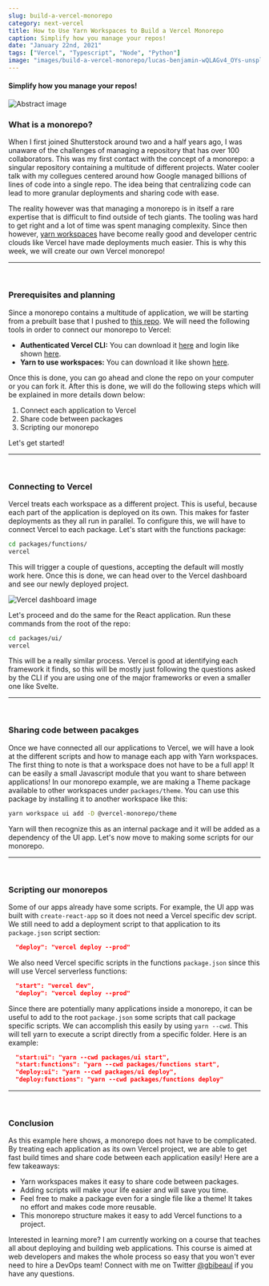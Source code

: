 ```yaml
---
slug: build-a-vercel-monorepo
category: next-vercel
title: How to Use Yarn Workspaces to Build a Vercel Monorepo
caption: Simplify how you manage your repos!
date: "January 22nd, 2021"
tags: ["Vercel", "Typescript", "Node", "Python"]
image: "images/build-a-vercel-monorepo/lucas-benjamin-wQLAGv4_OYs-unsplash.jpg"
---
```


#### **Simplify how you manage your repos!**

![Abstract image](images/build-a-vercel-monorepo/lucas-benjamin-wQLAGv4_OYs-unsplash.jpg)

### **What is a monorepo?**

When I first joined Shutterstock around two and a half years ago, I was unaware of the challenges of managing a repository that has over 100 collaborators. This was my first contact with the concept of a monorepo: a singular repository containing a multitude of different projects. Water cooler talk with my collegues centered around how Google managed billions of lines of code into a single repo. The idea being that centralizing code can lead to more granular deployments and sharing code with ease.

The reality however was that managing a monorepo is in itself a rare expertise that is difficult to find outside of tech giants. The tooling was hard to get right and a lot of time was spent managing complexity. Since then however, [yarn workspaces](https://classic.yarnpkg.com/en/docs/workspaces/) have become really good and developer centric clouds like Vercel have made deployments much easier. This is why this week, we will create our own Vercel monorepo!



<hr />
<br />

### **Prerequisites and planning**



Since a monorepo contains a multitude of application, we will be starting from a prebuilt base that I pushed to [this repo](https://github.com/gbibeaul/vercel-monorepo). We will need the following tools in order to connect our monorepo to Vercel:

- **Authenticated Vercel CLI:** You can download it [here](https://vercel.com/download) and login like shown [here](https://vercel.com/docs/cli#commands/login).
- **Yarn to use workspaces:** You can download it like shown [here](https://yarnpkg.com/getting-started/install).

Once this is done, you can go ahead and clone the repo on your computer or you can fork it. After this is done, we will do the following steps which will be explained in more details down below:

1. Connect each application to Vercel
1. Share code between packages
1. Scripting our monorepo

Let's get started!  


<hr />
<br />


### **Connecting to Vercel**

Vercel treats each workspace as a different project. This is useful, because each part of the application is deployed on its own. This makes for faster deployments as they all run in parallel. To configure this, we will have to connect Vercel to each package. Let's start with the functions package:

```bash
cd packages/functions/
vercel
```
This will trigger a couple of questions, accepting the default will mostly work here. Once this is done, we can head over to the Vercel dashboard and see our newly deployed project.

![Vercel dashboard image](images/build-a-vercel-monorepo/Screenshot_2021-01-23.png)

Let's proceed and do the same for the React application. Run these commands from the root of the repo:

```bash
cd packages/ui/
vercel
```

This will be a really similar process. Vercel is good at identifying each framework it finds, so this will be mostly just following the questions asked by the CLI if you are using one of the major frameworks or even a smaller one like Svelte.

<hr />
<br />

### **Sharing code between pacakges**

Once we have connected all our applications to Vercel, we will have a look at the different scripts and how to manage each app with Yarn workspaces. The first thing to note is that a workspace does not have to be a full app! It can be easily a small Javascript module that you want to share between applications! In our monorepo example, we are making a Theme package available to other workspaces under `packages/theme`. You can use this package by installing it to another workspace like this:

```bash
yarn workspace ui add -D @vercel-monorepo/theme
```

Yarn will then recognize this as an internal package and it will be added as a dependency of the UI app. Let's now move to making some scripts for our monorepo.

<hr />
<br />

### **Scripting our monorepos**

Some of our apps already have some scripts. For example, the UI app was built with `create-react-app` so it does not need a Vercel specific dev script. We still need to add a deployment script to that application to its `package.json` script section:

```json
  "deploy": "vercel deploy --prod"
```

We also need Vercel specific scripts in the functions `package.json` since this will use Vercel serverless functions:

```json
  "start": "vercel dev",
  "deploy": "vercel deploy --prod"
```

Since there are potentially many applications inside a monorepo, it can be useful to add to the root `package.json` some scripts that call package specific scripts. We can accomplish this easily by using `yarn --cwd`. This will tell yarn to execute a script directly from a specific folder. Here is an example:

```json
  "start:ui": "yarn --cwd packages/ui start",
  "start:functions": "yarn --cwd packages/functions start",
  "deploy:ui": "yarn --cwd packages/ui deploy",
  "deploy:functions": "yarn --cwd packages/functions deploy"
```


<hr />
<br />

### **Conclusion**

As this example here shows, a monorepo does not have to be complicated. By treating each application as its own Vercel project, we are able to get fast build times and share code between each application easily! Here are a few takeaways:

- Yarn workspaces makes it easy to share code between packages.
- Adding scripts will make your life easier and will save you time.
- Feel free to make a package even for a single file like a theme! It takes no effort and makes code more reusable.
- This monorepo structure makes it easy to add Vercel functions to a project.



Interested in learning more? I am currently working on a course that teaches all about deploying and building web applications. This course is aimed at web developers and makes the whole process so easy that you won't ever need to hire a DevOps team! Connect with me on Twitter [@gbibeaul](https://twitter.com/BibeauGuillaume) if you have any questions.
